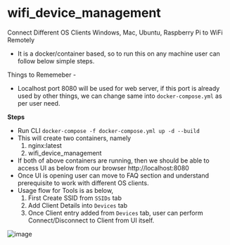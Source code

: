 # wifi_device_management
Connect Different OS Clients Windows, Mac, Ubuntu, Raspberry Pi to WiFi Remotely

- It is a docker/container based, so to run this on any machine user can follow below simple steps.

Things to Rememeber - 
- Localhost port 8080 will be used for web server, if this port is already used by other things, we can change same into `docker-compose.yml` as per user need.

**Steps**
- Run CLI `docker-compose -f docker-compose.yml up -d --build`
- This will create two containers, namely
  1. nginx:latest
  2. wifi_device_management
- If both of above containers are running, then we should be able to access UI as below from our browser http://localhost:8080
- Once UI is opening user can move to FAQ section and understand prerequisite to work with different OS clients.
- Usage flow for Tools is as below,
  1. First Create SSID from `SSIDs` tab
  2. Add Client Details into `Devices` tab
  3. Once Client entry added from `Devices` tab, user can perform Connect/Disconnect to Client from UI itself.
 
 
![image](https://user-images.githubusercontent.com/45988670/222689393-9caf741b-a937-4fb4-99e5-929edeab8cc2.png)
